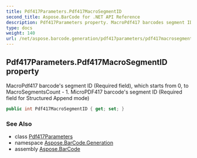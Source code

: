 ```yaml
---
title: Pdf417Parameters.Pdf417MacroSegmentID
second_title: Aspose.BarCode for .NET API Reference
description: Pdf417Parameters property. MacroPdf417 barcodes segment ID Required field which starts from 0 to MacroSegmentsCount  1. MicroPDF417 barcodes segment ID Required field for Structured Append mode
type: docs
weight: 140
url: /net/aspose.barcode.generation/pdf417parameters/pdf417macrosegmentid/
---
```

## Pdf417Parameters.Pdf417MacroSegmentID property

MacroPdf417 barcode's segment ID (Required field), which starts from 0, to MacroSegmentsCount - 1. MicroPDF417 barcode's segment ID (Required field for Structured Append mode)

```csharp
public int Pdf417MacroSegmentID { get; set; }
```

### See Also

* class [Pdf417Parameters](../)
* namespace [Aspose.BarCode.Generation](../../pdf417parameters/)
* assembly [Aspose.BarCode](../../../)


